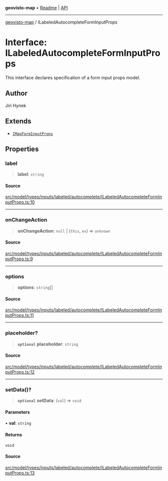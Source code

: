 **geovisto-map** • [Readme](../README.md) \| [API](../globals.md)

***

[geovisto-map](../README.md) / ILabeledAutocompleteFormInputProps

# Interface: ILabeledAutocompleteFormInputProps

This interface declares specification of a form input props model.

## Author

Jiri Hynek

## Extends

- [`IMapFormInputProps`](IMapFormInputProps.md)

## Properties

### label

> **label**: `string`

#### Source

[src/model/types/inputs/labeled/autocomplete/ILabeledAutocompleteFormInputProps.ts:10](https://github.com/geovisto/geovisto-map/blob/e22d774889dbc28cc1ec62933ecf6bab6690f172/src/model/types/inputs/labeled/autocomplete/ILabeledAutocompleteFormInputProps.ts#L10)

***

### onChangeAction

> **onChangeAction**: `null` \| (`this`, `ev`) => `unknown`

#### Source

[src/model/types/inputs/labeled/autocomplete/ILabeledAutocompleteFormInputProps.ts:9](https://github.com/geovisto/geovisto-map/blob/e22d774889dbc28cc1ec62933ecf6bab6690f172/src/model/types/inputs/labeled/autocomplete/ILabeledAutocompleteFormInputProps.ts#L9)

***

### options

> **options**: `string`[]

#### Source

[src/model/types/inputs/labeled/autocomplete/ILabeledAutocompleteFormInputProps.ts:11](https://github.com/geovisto/geovisto-map/blob/e22d774889dbc28cc1ec62933ecf6bab6690f172/src/model/types/inputs/labeled/autocomplete/ILabeledAutocompleteFormInputProps.ts#L11)

***

### placeholder?

> **`optional`** **placeholder**: `string`

#### Source

[src/model/types/inputs/labeled/autocomplete/ILabeledAutocompleteFormInputProps.ts:12](https://github.com/geovisto/geovisto-map/blob/e22d774889dbc28cc1ec62933ecf6bab6690f172/src/model/types/inputs/labeled/autocomplete/ILabeledAutocompleteFormInputProps.ts#L12)

***

### setData()?

> **`optional`** **setData**: (`val`) => `void`

#### Parameters

• **val**: `string`

#### Returns

`void`

#### Source

[src/model/types/inputs/labeled/autocomplete/ILabeledAutocompleteFormInputProps.ts:13](https://github.com/geovisto/geovisto-map/blob/e22d774889dbc28cc1ec62933ecf6bab6690f172/src/model/types/inputs/labeled/autocomplete/ILabeledAutocompleteFormInputProps.ts#L13)
